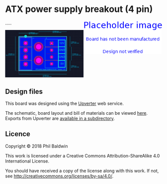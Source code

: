 # ATX power supply breakout (4 pin)

<img align="right" src="../_common/PlaceholderImage.png">

.....

<img width="50%" src="./board-design.png">

## Design files

This board was designed using the [Upverter](https://upverter.com) web service.

The schematic, board layout and bill of materials can be viewed [here](https://upverter.com/Trebuchetindustries/455794e1972b6737/ATX-power-supply-breakout-4-pin/). Exports from Upverter are [available in a subdirectory](./Upverter%20exports).

## Licence

Copyright © 2018 Phil Baldwin

This work is licensed under a Creative Commons Attribution-ShareAlike 4.0 International License.

You should have received a copy of the license along with this work. If not, see <http://creativecommons.org/licenses/by-sa/4.0/>.
